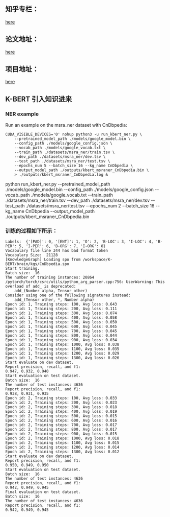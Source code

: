 ## 知乎专栏：

[here](https://zhuanlan.zhihu.com/p/101302240)

## 论文地址：

[here](https://arxiv.org/abs/1909.07606v1)

## 项目地址：

[here](https://github.com/autoliuweijie/K-BERT)

## K-BERT 引入知识进来

### NER example

Run an example on the msra_ner dataset with CnDbpedia:

```
CUDA_VISIBLE_DEVICES='0' nohup python3 -u run_kbert_ner.py \
    --pretrained_model_path ./models/google_model.bin \
    --config_path ./models/google_config.json \
    --vocab_path ./models/google_vocab.txt \
    --train_path ./datasets/msra_ner/train.tsv \
    --dev_path ./datasets/msra_ner/dev.tsv \
    --test_path ./datasets/msra_ner/test.tsv \
    --epochs_num 5 --batch_size 16 --kg_name CnDbpedia \
    --output_model_path ./outputs/kbert_msraner_CnDbpedia.bin \
    > ./outputs/kbert_msraner_CnDbpedia.log &
```
python run_kbert_ner.py --pretrained_model_path ./models/google_model.bin --config_path ./models/google_config.json  --vocab_path ./models/google_vocab.txt --train_path ./datasets/msra_ner/train.tsv --dev_path ./datasets/msra_ner/dev.tsv --test_path ./datasets/msra_ner/test.tsv --epochs_num 2 --batch_size 16 --kg_name CnDbpedia --output_model_path ./outputs/kbert_msraner_CnDbpedia.bin 


###  训练的过程如下所示：
```
Labels:  {'[PAD]': 0, '[ENT]': 1, 'O': 2, 'B-LOC': 3, 'I-LOC': 4, 'B-PER': 5, 'I-PER': 6, 'B-ORG': 7, 'I-ORG': 8}
Vocabulary file line 344 has bad format token
Vocabulary Size:  21128
[KnowledgeGraph] Loading spo from /workspace/K-BERT/brain/kgs/CnDbpedia.spo
Start training.
Batch size:  16
The number of training instances: 20864
/pytorch/torch/csrc/utils/python_arg_parser.cpp:756: UserWarning: This overload of add_ is deprecated:
	add_(Number alpha, Tensor other)
Consider using one of the following signatures instead:
	add_(Tensor other, *, Number alpha)
Epoch id: 1, Training steps: 100, Avg loss: 0.643
Epoch id: 1, Training steps: 200, Avg loss: 0.111
Epoch id: 1, Training steps: 300, Avg loss: 0.074
Epoch id: 1, Training steps: 400, Avg loss: 0.058
Epoch id: 1, Training steps: 500, Avg loss: 0.050
Epoch id: 1, Training steps: 600, Avg loss: 0.045
Epoch id: 1, Training steps: 700, Avg loss: 0.045
Epoch id: 1, Training steps: 800, Avg loss: 0.044
Epoch id: 1, Training steps: 900, Avg loss: 0.034
Epoch id: 1, Training steps: 1000, Avg loss: 0.038
Epoch id: 1, Training steps: 1100, Avg loss: 0.035
Epoch id: 1, Training steps: 1200, Avg loss: 0.029
Epoch id: 1, Training steps: 1300, Avg loss: 0.026
Start evaluate on dev dataset.
Report precision, recall, and f1:
0.947, 0.932, 0.940
Start evaluation on test dataset.
Batch size:  16
The number of test instances: 4636
Report precision, recall, and f1:
0.938, 0.931, 0.935
Epoch id: 2, Training steps: 100, Avg loss: 0.033
Epoch id: 2, Training steps: 200, Avg loss: 0.023
Epoch id: 2, Training steps: 300, Avg loss: 0.018
Epoch id: 2, Training steps: 400, Avg loss: 0.019
Epoch id: 2, Training steps: 500, Avg loss: 0.015
Epoch id: 2, Training steps: 600, Avg loss: 0.016
Epoch id: 2, Training steps: 700, Avg loss: 0.017
Epoch id: 2, Training steps: 800, Avg loss: 0.017
Epoch id: 2, Training steps: 900, Avg loss: 0.015
Epoch id: 2, Training steps: 1000, Avg loss: 0.018
Epoch id: 2, Training steps: 1100, Avg loss: 0.015
Epoch id: 2, Training steps: 1200, Avg loss: 0.014
Epoch id: 2, Training steps: 1300, Avg loss: 0.012
Start evaluate on dev dataset.
Report precision, recall, and f1:
0.950, 0.949, 0.950
Start evaluation on test dataset.
Batch size:  16
The number of test instances: 4636
Report precision, recall, and f1:
0.942, 0.949, 0.945
Final evaluation on test dataset.
Batch size:  16
The number of test instances: 4636
Report precision, recall, and f1:
0.942, 0.949, 0.945
```